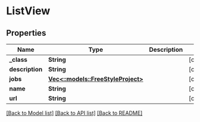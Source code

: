 # ListView

## Properties
Name | Type | Description | Notes
------------ | ------------- | ------------- | -------------
**_class** | **String** |  | [optional] 
**description** | **String** |  | [optional] 
**jobs** | [**Vec<::models::FreeStyleProject>**](FreeStyleProject.md) |  | [optional] 
**name** | **String** |  | [optional] 
**url** | **String** |  | [optional] 

[[Back to Model list]](../README.md#documentation-for-models) [[Back to API list]](../README.md#documentation-for-api-endpoints) [[Back to README]](../README.md)


